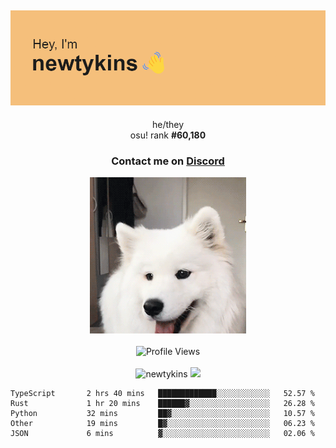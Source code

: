 <div align="center">
    <p>
        <h2>
            <img src="banner.png" alt="✨ Hey, I'm newt!">
        </h2>
        <p>
			he/they <br>
			osu! rank <strong>#<!--osu-global-rank-->60,180<!--osu-global-rank--></strong>
		</p>
		<h3>Contact me on <a href="https://discord.gg/brEhN5Y7YK">Discord</a></h3>
    </p>
    <img src="dog.gif" height="250"><br><br>
    <img src="https://komarev.com/ghpvc/?username=newtykins&style=flat-square&color=000000" alt="Profile Views">
    <br><br>
</div>

<div align="center">
	<img src="https://github-readme-stats.vercel.app/api?username=newtykins&show_icons=true&locale=en&theme=dark&hide_border=true&count_private=true&custom_title=My%20Stats&line_height=25" alt="newtykins" width="420">
    <img src="https://github-readme-streak-stats.herokuapp.com?user=newtykins&hide_border=true&date_format=M%20j%5B%2C%20Y%5D&theme=dark" width="420">
</div>

<!--START_SECTION:waka-->

```text
TypeScript       2 hrs 40 mins   █████████████░░░░░░░░░░░░   52.57 %
Rust             1 hr 20 mins    ██████▓░░░░░░░░░░░░░░░░░░   26.28 %
Python           32 mins         ██▓░░░░░░░░░░░░░░░░░░░░░░   10.57 %
Other            19 mins         █▓░░░░░░░░░░░░░░░░░░░░░░░   06.23 %
JSON             6 mins          ▓░░░░░░░░░░░░░░░░░░░░░░░░   02.06 %
```

<!--END_SECTION:waka-->
